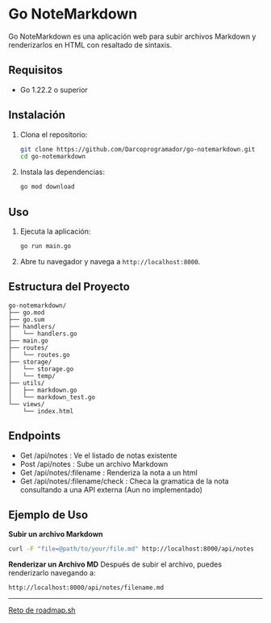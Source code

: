 # Go NoteMarkdown

Go NoteMarkdown es una aplicación web para subir archivos Markdown y renderizarlos en HTML con resaltado de sintaxis.

## Requisitos

- Go 1.22.2 o superior

## Instalación

1. Clona el repositorio:

    ```sh
    git clone https://github.com/Darcoprogramador/go-notemarkdown.git
    cd go-notemarkdown
    ```

2. Instala las dependencias:

    ```sh
    go mod download
    ```

## Uso

1. Ejecuta la aplicación:

    ```sh
    go run main.go
    ```

2. Abre tu navegador y navega a `http://localhost:8000`.

## Estructura del Proyecto

```plaintext
go-notemarkdown/
├── go.mod
├── go.sum
├── handlers/
│   └── handlers.go
├── main.go
├── routes/
│   └── routes.go
├── storage/
│   └── storage.go
│   └── temp/
├── utils/
│   ├── markdown.go
│   └── markdown_test.go
└── views/
    └── index.html
```

## Endpoints
- Get /api/notes : Ve el listado de notas existente
- Post /api/notes : Sube un archivo Markdown
- Get /api/notes/:filename : Renderiza la nota a un html
- Get /api/notes/:filename/check : Checa la gramatica de la nota consultando a una API externa (Aun no implementado)

## Ejemplo de Uso
**Subir un archivo Markdown**
```sh
curl -F "file=@path/to/your/file.md" http://localhost:8000/api/notes
```
**Renderizar un Archivo MD**
Después de subir el archivo, puedes renderizarlo navegando a:
```plaintext
http://localhost:8000/api/notes/filename.md
```

****
[Reto de roadmap.sh](https://roadmap.sh/projects/markdown-note-taking-app)